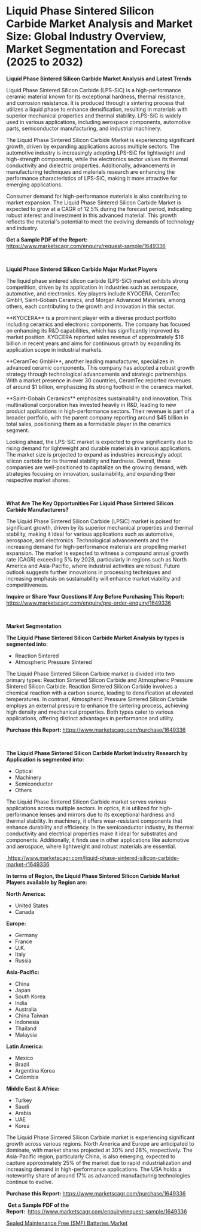 <p><h1>Liquid Phase Sintered Silicon Carbide Market Analysis and Market Size: Global Industry Overview, Market Segmentation and Forecast (2025 to 2032)</h1></p><p><strong>Liquid Phase Sintered Silicon Carbide Market Analysis and Latest Trends</strong></p>
<p><p>Liquid Phase Sintered Silicon Carbide (LPS-SiC) is a high-performance ceramic material known for its exceptional hardness, thermal resistance, and corrosion resistance. It is produced through a sintering process that utilizes a liquid phase to enhance densification, resulting in materials with superior mechanical properties and thermal stability. LPS-SiC is widely used in various applications, including aerospace components, automotive parts, semiconductor manufacturing, and industrial machinery.</p><p>The Liquid Phase Sintered Silicon Carbide Market is experiencing significant growth, driven by expanding applications across multiple sectors. The automotive industry is increasingly adopting LPS-SiC for lightweight and high-strength components, while the electronics sector values its thermal conductivity and dielectric properties. Additionally, advancements in manufacturing techniques and materials research are enhancing the performance characteristics of LPS-SiC, making it more attractive for emerging applications.</p><p>Consumer demand for high-performance materials is also contributing to market expansion. The Liquid Phase Sintered Silicon Carbide Market is expected to grow at a CAGR of 12.5% during the forecast period, indicating robust interest and investment in this advanced material. This growth reflects the material's potential to meet the evolving demands of technology and industry.</p></p>
<p><strong>Get a Sample PDF of the Report:&nbsp;</strong> <a href="https://www.marketscagr.com/enquiry/request-sample/1649336?utm_campaign=1126&utm_medium=2&utm_source=Github&utm_content=ia&utm_term=26032025&utm_id=liquid-phase-sintered-silicon-carbide">https://www.marketscagr.com/enquiry/request-sample/1649336</a></p>
<p>&nbsp;</p>
<p><strong>Liquid Phase Sintered Silicon Carbide Major Market Players</strong></p>
<p><p>The liquid phase sintered silicon carbide (LPS-SiC) market exhibits strong competition, driven by its application in industries such as aerospace, automotive, and electronics. Key players include KYOCERA, CeramTec GmbH, Saint-Gobain Ceramics, and Morgan Advanced Materials, among others, each contributing to the growth and innovation in this sector.</p><p>**KYOCERA** is a prominent player with a diverse product portfolio including ceramics and electronic components. The company has focused on enhancing its R&D capabilities, which has significantly improved its market position. KYOCERA reported sales revenue of approximately $16 billion in recent years and aims for continuous growth by expanding its application scope in industrial markets.</p><p>**CeramTec GmbH**, another leading manufacturer, specializes in advanced ceramic components. This company has adopted a robust growth strategy through technological advancements and strategic partnerships. With a market presence in over 30 countries, CeramTec reported revenues of around $1 billion, emphasizing its strong foothold in the ceramics market.</p><p>**Saint-Gobain Ceramics** emphasizes sustainability and innovation. This multinational corporation has invested heavily in R&D, leading to new product applications in high-performance sectors. Their revenue is part of a broader portfolio, with the parent company reporting around $45 billion in total sales, positioning them as a formidable player in the ceramics segment.</p><p>Looking ahead, the LPS-SiC market is expected to grow significantly due to rising demand for lightweight and durable materials in various applications. The market size is projected to expand as industries increasingly adopt silicon carbide for its thermal stability and hardness. Overall, these companies are well-positioned to capitalize on the growing demand, with strategies focusing on innovation, sustainability, and expanding their respective market shares.</p></p>
<p>&nbsp;</p>
<p><strong>What Are The Key Opportunities For Liquid Phase Sintered Silicon Carbide Manufacturers?</strong></p>
<p><p>The Liquid Phase Sintered Silicon Carbide (LPSiC) market is poised for significant growth, driven by its superior mechanical properties and thermal stability, making it ideal for various applications such as automotive, aerospace, and electronics. Technological advancements and the increasing demand for high-performance materials are propelling market expansion. The market is expected to witness a compound annual growth rate (CAGR) exceeding 5% by 2028, particularly in regions such as North America and Asia-Pacific, where industrial activities are robust. Future outlook suggests further innovations in processing techniques and increasing emphasis on sustainability will enhance market viability and competitiveness.</p></p>
<p><strong>Inquire or Share Your Questions If Any Before Purchasing This Report:</strong> <a href="https://www.marketscagr.com/enquiry/pre-order-enquiry/1649336?utm_campaign=1126&utm_medium=2&utm_source=Github&utm_content=ia&utm_term=26032025&utm_id=liquid-phase-sintered-silicon-carbide">https://www.marketscagr.com/enquiry/pre-order-enquiry/1649336</a></p>
<p>&nbsp;</p>
<p><strong>Market Segmentation</strong></p>
<p><strong>The Liquid Phase Sintered Silicon Carbide Market Analysis by types is segmented into:</strong></p>
<p><ul><li>Reaction Sintered</li><li>Atmospheric Pressure Sintered</li></ul></p>
<p><p>The Liquid Phase Sintered Silicon Carbide market is divided into two primary types: Reaction Sintered Silicon Carbide and Atmospheric Pressure Sintered Silicon Carbide. Reaction Sintered Silicon Carbide involves a chemical reaction with a carbon source, leading to densification at elevated temperatures. In contrast, Atmospheric Pressure Sintered Silicon Carbide employs an external pressure to enhance the sintering process, achieving high density and mechanical properties. Both types cater to various applications, offering distinct advantages in performance and utility.</p></p>
<p><strong>Purchase this Report:&nbsp;</strong><a href="https://www.marketscagr.com/purchase/1649336?utm_campaign=1126&utm_medium=2&utm_source=Github&utm_content=ia&utm_term=26032025&utm_id=liquid-phase-sintered-silicon-carbide">https://www.marketscagr.com/purchase/1649336</a></p>
<p>&nbsp;</p>
<p><strong>The Liquid Phase Sintered Silicon Carbide Market Industry Research by Application is segmented into:</strong></p>
<p><ul><li>Optical</li><li>Machinery</li><li>Semiconductor</li><li>Others</li></ul></p>
<p><p>The Liquid Phase Sintered Silicon Carbide market serves various applications across multiple sectors. In optics, it is utilized for high-performance lenses and mirrors due to its exceptional hardness and thermal stability. In machinery, it offers wear-resistant components that enhance durability and efficiency. In the semiconductor industry, its thermal conductivity and electrical properties make it ideal for substrates and components. Additionally, it finds use in other applications like automotive and aerospace, where lightweight and robust materials are essential.</p></p>
<p><a href="https://www.marketscagr.com/liquid-phase-sintered-silicon-carbide-market-r1649336?utm_campaign=1126&utm_medium=2&utm_source=Github&utm_content=ia&utm_term=26032025&utm_id=liquid-phase-sintered-silicon-carbide">&nbsp;https://www.marketscagr.com/liquid-phase-sintered-silicon-carbide-market-r1649336</a></p>
<p><strong>In terms of Region, the Liquid Phase Sintered Silicon Carbide Market Players available by Region are:</strong></p>
<p>
    <p> <strong> North America: </strong>
        <ul>
            <li>United States</li>
            <li>Canada</li>
        </ul>
        </p> 
    <p> <strong> Europe: </strong>
        <ul>
            <li>Germany</li>
            <li>France</li>
            <li>U.K.</li>
            <li>Italy</li>
            <li>Russia</li>
        </ul>
        </p> 
    <p> <strong> Asia-Pacific: </strong>
        <ul>
            <li>China</li>
            <li>Japan</li>
            <li>South Korea</li>
            <li>India</li>
            <li>Australia</li>
            <li>China Taiwan</li>
            <li>Indonesia</li>
            <li>Thailand</li>
            <li>Malaysia</li>
        </ul>
        </p> 
    <p> <strong> Latin America: </strong>
        <ul>
            <li>Mexico</li>
            <li>Brazil</li>
            <li>Argentina Korea</li>
            <li>Colombia</li>
        </ul>
        </p> 
    <p> <strong> Middle East & Africa: </strong>
        <ul>
            <li>Turkey</li>
            <li>Saudi</li>
            <li>Arabia</li>
            <li>UAE</li>
            <li>Korea</li>
        </ul>
    </p>
    </p>
<p><p>The Liquid Phase Sintered Silicon Carbide market is experiencing significant growth across various regions. North America and Europe are anticipated to dominate, with market shares projected at 30% and 28%, respectively. The Asia-Pacific region, particularly China, is also emerging, expected to capture approximately 25% of the market due to rapid industrialization and increasing demand in high-performance applications. The USA holds a noteworthy share of around 17% as advanced manufacturing technologies continue to evolve.</p></p>
<p><strong>Purchase this Report: </strong><a href="https://www.marketscagr.com/purchase/1649336?utm_campaign=1126&utm_medium=2&utm_source=Github&utm_content=ia&utm_term=26032025&utm_id=liquid-phase-sintered-silicon-carbide">https://www.marketscagr.com/purchase/1649336</a></p>
<p>&nbsp;<strong>Get a Sample PDF of the Report:&nbsp;&nbsp;</strong><a href="https://www.marketscagr.com/enquiry/request-sample/1649336?utm_campaign=1126&utm_medium=2&utm_source=Github&utm_content=ia&utm_term=26032025&utm_id=liquid-phase-sintered-silicon-carbide">https://www.marketscagr.com/enquiry/request-sample/1649336</a></p>
<p><strong></strong></p>
<p><p><a href="https://github.com/julyju69/Market-Research-Report-List-6/blob/main/sealed-maintenance-free-smf-batteries-market.md?utm_campaign=1126&utm_medium=2&utm_source=Github&utm_content=ia&utm_term=26032025&utm_id=liquid-phase-sintered-silicon-carbide">Sealed Maintenance Free (SMF) Batteries Market</a></p></p>